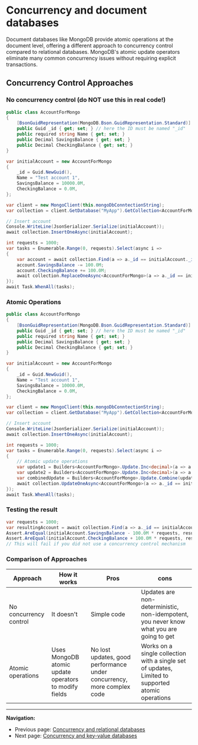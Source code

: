 # Concurrency and document databases

Document databases like MongoDB provide atomic operations at the document level, offering a different approach to concurrency control compared to relational databases. MongoDB's atomic update operators eliminate many common concurrency issues without requiring explicit transactions.

## Concurrency Control Approaches

### No concurrency control (do NOT use this in real code!)

```csharp
public class AccountForMongo
{
    [BsonGuidRepresentation(MongoDB.Bson.GuidRepresentation.Standard)]
    public Guid _id { get; set; } // here the ID must be named "_id"
    public required string Name { get; set; }
    public Decimal SavingsBalance { get; set; }
    public Decimal CheckingBalance { get; set; }
}

var initialAccount = new AccountForMongo
{
    _id = Guid.NewGuid(), 
    Name = "Test account 1",
    SavingsBalance = 10000.0M,
    CheckingBalance = 0.0M,
};

var client = new MongoClient(this.mongoDbConntectionString);
var collection = client.GetDatabase("MyApp").GetCollection<AccountForMongo>("Accounts");

// Insert account
Console.WriteLine(JsonSerializer.Serialize(initialAccount));
await collection.InsertOneAsync(initialAccount);

int requests = 1000;
var tasks = Enumerable.Range(0, requests).Select(async i =>
{
    var account = await collection.Find(a => a._id == initialAccount._id).FirstOrDefaultAsync();
    account.SavingsBalance -= 100.0M;
    account.CheckingBalance += 100.0M;
    await collection.ReplaceOneAsync<AccountForMongo>(a => a._id == initialAccount._id, account);
});
await Task.WhenAll(tasks);
```

### Atomic Operations

```csharp
public class AccountForMongo
{
    [BsonGuidRepresentation(MongoDB.Bson.GuidRepresentation.Standard)]
    public Guid _id { get; set; } // here the ID must be named "_id"
    public required string Name { get; set; }
    public Decimal SavingsBalance { get; set; }
    public Decimal CheckingBalance { get; set; }
}

var initialAccount = new AccountForMongo
{
    _id = Guid.NewGuid(), 
    Name = "Test account 1",
    SavingsBalance = 10000.0M,
    CheckingBalance = 0.0M,
};

var client = new MongoClient(this.mongoDbConntectionString);
var collection = client.GetDatabase("MyApp").GetCollection<AccountForMongo>("Accounts");

// Insert account
Console.WriteLine(JsonSerializer.Serialize(initialAccount));
await collection.InsertOneAsync(initialAccount);

int requests = 1000;
var tasks = Enumerable.Range(0, requests).Select(async i =>
{
    // Atomic update operations
    var update1 = Builders<AccountForMongo>.Update.Inc<decimal>(a => a.SavingsBalance, -100.0M);
    var update2 = Builders<AccountForMongo>.Update.Inc<decimal>(a => a.CheckingBalance, 100.0M);
    var combinedUpdate = Builders<AccountForMongo>.Update.Combine(update1, update2);
    await collection.UpdateOneAsync<AccountForMongo>(a => a._id == initialAccount._id, combinedUpdate);
});
await Task.WhenAll(tasks);
```

### Testing the result

```csharp
var requests = 1000;
var resultingAccount = await collection.Find(a => a._id == initialAccount._id).FirstOrDefaultAsync();
Assert.AreEqual(initialAccount.SavingsBalance - 100.0M * requests, resultingAccount.SavingsBalance);
Assert.AreEqual(initialAccount.CheckingBalance + 100.0M * requests, resultingAccount.CheckingBalance);
// This will fail if you did not use a concurrency control mechanism
```

### Comparison of Approaches

Approach | How it works | Pros | cons
--- | --- | --- | ---
No concurrency control | It doesn't | Simple code | Updates are non-deterministic, non-idempotent, you never know what you are going to get
Atomic operations | Uses MongoDB atomic update operators to modify fields | No lost updates, good performance under concurrency, more complex code | Works on a single collection with a single set of updates, Limited to supported atomic operations

---

**Navigation:**

- Previous page: [Concurrency and relational databases](./concurrency-relational-dbs.md)
- Next page: [Concurrency and key-value databases](./concurrency-key-value-dbs.md)
